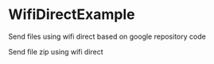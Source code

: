 # WifiDirectExample
Send files using wifi direct based on google repository code

Send file zip using wifi direct
